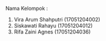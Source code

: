 Nama Kelompok :
1. Vira Arum Shahputri  (17051204002)
2. Siskawati Rahayu     (17051204012)
3. Rifa Zaini Agnes     (17051204036)
